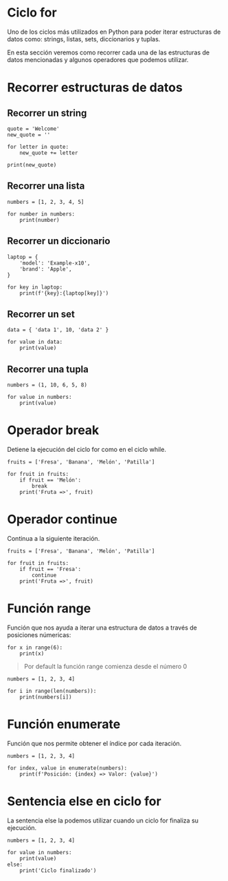 # Ciclo for

Uno de los ciclos más utilizados en Python para poder iterar estructuras de datos como: strings, listas, sets, diccionarios y tuplas.

En esta sección veremos como recorrer cada una de las estructuras de datos mencionadas y algunos operadores que podemos utilizar.

# Recorrer estructuras de datos

## Recorrer un string

```$
quote = 'Welcome'
new_quote = ''

for letter in quote:
    new_quote += letter

print(new_quote)
```

## Recorrer una lista

```$
numbers = [1, 2, 3, 4, 5]

for number in numbers:
    print(number)
```

## Recorrer un diccionario

```$
laptop = {
    'model': 'Example-x10',
    'brand': 'Apple',
}

for key in laptop:
    print(f'{key}:{laptop[key]}')
```

## Recorrer un set

```$
data = { 'data 1', 10, 'data 2' }

for value in data:
    print(value)
```

## Recorrer una tupla

```$
numbers = (1, 10, 6, 5, 8)

for value in numbers:
    print(value)
```

# Operador break

Detiene la ejecución del ciclo for como en el ciclo while.

```$
fruits = ['Fresa', 'Banana', 'Melón', 'Patilla']

for fruit in fruits:
    if fruit == 'Melón':
        break
    print('Fruta =>', fruit)
```

# Operador continue

Continua a la siguiente iteración.

```$
fruits = ['Fresa', 'Banana', 'Melón', 'Patilla']

for fruit in fruits:
    if fruit == 'Fresa':
        continue
    print('Fruta =>', fruit)
```

# Función range

Función que nos ayuda a iterar una estructura de datos a través de posiciones númericas:

```$
for x in range(6):
    print(x)
```

> Por default la función range comienza desde el número 0

```$
numbers = [1, 2, 3, 4]

for i in range(len(numbers)):
    print(numbers[i])
```

# Función enumerate

Función que nos permite obtener el índice por cada iteración.

```$
numbers = [1, 2, 3, 4]

for index, value in enumerate(numbers):
    print(f'Posición: {index} => Valor: {value}')
```

# Sentencia else en ciclo for

La sentencia else la podemos utilizar cuando un ciclo for finaliza su ejecución.

```$
numbers = [1, 2, 3, 4]

for value in numbers:
    print(value)
else:
    print('Ciclo finalizado')
```
